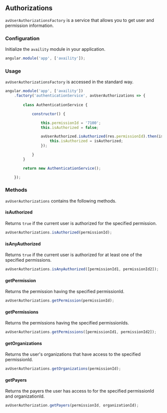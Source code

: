 ## Authorizations

`avUserAuthorizationsFactory` is a service that allows you to get user and 
permission information.

### Configuration

Initialize the `availity` module in your application.

```javascript
angular.module('app', ['availity']);
```

### Usage

`avUserAuthorizationsFactory` is accessed in the standard way.

```javascript
angular.module('app', ['availity'])
    .factory('authenticationService', avUserAuthorizations => {
        
        class AuthenticationService {

            constructor() {

                this.permissionId = '7100';
                this.isAuthorized = false;

                avUserAuthorized.isAuthorized(res.permissionId).then(isAuthorized => {
                    this.isAuthorized = isAuthorized;
                });

            }
        }

        return new AuthenticationService();

    });
```

### Methods

`avUserAuthorizations` contains the following methods.

#### isAuthorized

Returns `true` if the current user is authorized for the specified permission.

```javascript
avUserAuthorizations.isAuthorized(permissionId);
```

#### isAnyAuthorized

Returns `true` if the current user is authorized for at least one of the specified permissions.

```javascript
avUserAuthorizations.isAnyAuthorized([permissionId1, permissionId2]);
```
#### getPermission

Returns the permission having the specified permissionId.

```javascript
avUserAuthorizations.getPermission(permissionId);
```

#### getPermissions

Returns the permissions having the specified permissionIds.

```javascript
avUserAuthorizations.getPermissions([permissionId1, permissionId2]);
```

#### getOrganizations

Returns the user's organizations that have access to the specified permissionId.

```javascript
avUserAuthorizations.getOrganizations(permissionId);
```

#### getPayers

Returns the payers the user has access to for the specified permissionId and organizationId.

```javascript
avUserAuthorization.getPayers(permissionId, organizationId);
```
